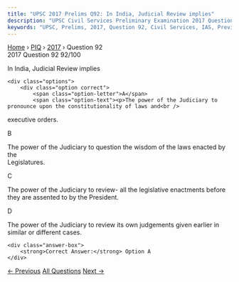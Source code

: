 ```yaml
---
title: "UPSC 2017 Prelims Q92: In India, Judicial Review implies"
description: "UPSC Civil Services Preliminary Examination 2017 Question 92 with options and answer"
keywords: "UPSC, Prelims, 2017, Question 92, Civil Services, IAS, Previous Year Questions"
---
```


<nav class="breadcrumb">
    <a href="../../">Home</a>
    <span>›</span>
    <a href="../">PIQ</a>
    <span>›</span>
    <a href="./">2017</a>
    <span>›</span>
    <span>Question 92</span>
</nav>

<div class="question-header">
    <div class="question-meta">
        <span class="year-badge">2017</span>
        <span class="question-number">Question 92</span>
        <span class="progress">92/100</span>
    </div>
    <div class="progress-bar">
        <div class="progress-fill" style="width: 92.0%"></div>
    </div>
</div>

<div class="question-content">
    <div class="question-text">
        <p>In India, Judicial Review implies</p>
    </div>
    
    <div class="options">
        <div class="option correct">
            <span class="option-letter">A</span>
            <span class="option-text"><p>The power of the Judiciary to pronounce upon the constitutionality of laws and<br />
executive orders.</p></span>
        </div>
        <div class="option">
            <span class="option-letter">B</span>
            <span class="option-text"><p>The power of the Judiciary to question the wisdom of the laws enacted by the<br />
Legislatures.</p></span>
        </div>
        <div class="option">
            <span class="option-letter">C</span>
            <span class="option-text"><p>The power of the Judiciary to review- all the legislative enactments before<br />
they are assented to by the President.</p></span>
        </div>
        <div class="option">
            <span class="option-letter">D</span>
            <span class="option-text"><p>The power of the Judiciary to review its own judgements given earlier in<br />
similar or different cases.</p></span>
        </div>
    </div>

    <div class="answer-box">
        <strong>Correct Answer:</strong> Option A
    </div>
</div>

<div class="question-nav">
    <a href="../q091-in-india-if-a-species-of-tortoise-is-declared-prot/" class="nav-btn prev">← Previous</a>
    <a href="../" class="nav-btn center">All Questions</a>
    <a href="../q093-with-reference-to-indian-freedom-struggle-consider/" class="nav-btn next">Next →</a>
</div>
